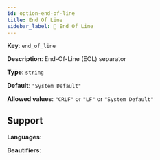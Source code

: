 ```yaml
---
id: option-end-of-line
title: End Of Line
sidebar_label: 🚨 End Of Line
---
```

**Key**: `end_of_line`

**Description**: End-Of-Line (EOL) separator

**Type**: `string`

**Default**: `"System Default"`

**Allowed values**: `"CRLF"` or `"LF"` or `"System Default"`

## Support
**Languages**: 

**Beautifiers**: 
